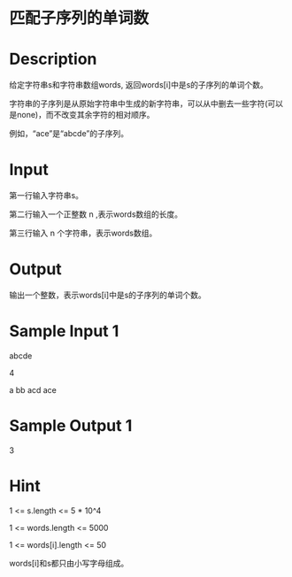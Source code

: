 # 匹配子序列的单词数
# Description

给定字符串s和字符串数组words, 返回words[i]中是s的子序列的单词个数。

字符串的子序列是从原始字符串中生成的新字符串，可以从中删去一些字符(可以是none)，而不改变其余字符的相对顺序。

例如，“ace”是“abcde”的子序列。

# Input

第一行输入字符串s。

第二行输入一个正整数 n ,表示words数组的长度。

第三行输入 n 个字符串，表示words数组。


# Output

输出一个整数，表示words[i]中是s的子序列的单词个数。


# Sample Input 1

abcde

4

a bb acd ace

# Sample Output 1

3
# Hint

1 <= s.length <= 5 * 10^4

1 <= words.length <= 5000

1 <= words[i].length <= 50

words[i]和s都只由小写字母组成。